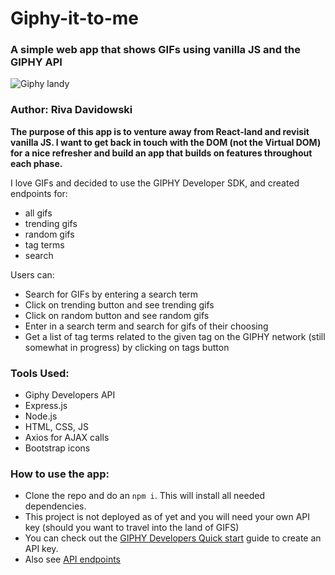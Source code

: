 # Giphy-it-to-me 

### A simple web app that shows GIFs using vanilla JS and the GIPHY API

![Giphy landy](https://media.giphy.com/media/VdKxPbzRMCuKwiPziD/giphy.gif)

### Author: Riva Davidowski

**The purpose of this app is to venture away from React-land and revisit vanilla JS. I want to get back in touch with the DOM (not the Virtual DOM) for a nice refresher and build an app that builds on features throughout each phase.**

I love GIFs and decided to use the GIPHY Developer SDK, and created endpoints for:
 - all gifs
 - trending gifs
 - random gifs
 - tag terms
 - search

Users can:
  - Search for GIFs by entering a search term
  - Click on trending button and see trending gifs
  - Click on random button and see random gifs
  - Enter in a search term and search for gifs of their choosing
  - Get a list of tag terms related to the given tag on the GIPHY network (still somewhat in progress) by clicking on tags button

### Tools Used:

- Giphy Developers API
- Express.js
- Node.js
- HTML, CSS, JS
- Axios for AJAX calls
- Bootstrap icons

### How to use the app:

- Clone the repo and do an `npm i`. This will install all needed dependencies. 
- This project is not deployed as of yet and you will need your own API key (should you want to travel into the land of GIFS)
- You can check out the [GIPHY Developers Quick start](https://developers.giphy.com/docs/api#quick-start-guide) guide to create an API key.
- Also see [API endpoints](https://developers.giphy.com/docs/api/endpoint#search)


